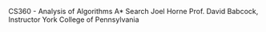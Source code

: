 CS360 - Analysis of Algorithms
A* Search
Joel Horne
Prof. David Babcock, Instructor
York College of Pennsylvania
